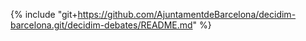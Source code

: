 {% include "git+https://github.com/AjuntamentdeBarcelona/decidim-barcelona.git/decidim-debates/README.md" %}

